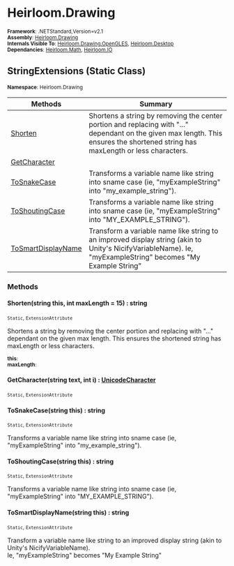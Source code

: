 # Heirloom.Drawing

<small>**Framework**: .NETStandard,Version=v2.1</small>  
<small>**Assembly**: [Heirloom.Drawing](../Heirloom.Drawing/Heirloom.Drawing.md)</small>  
<small>**Internals Visible To**: [Heirloom.Drawing.OpenGLES](../Heirloom.Drawing.OpenGLES/Heirloom.Drawing.OpenGLES.md), [Heirloom.Desktop](../Heirloom.Desktop/Heirloom.Desktop.md)</small>  
<small>**Dependancies**: [Heirloom.Math](../Heirloom.Math/Heirloom.Math.md), [Heirloom.IO](../Heirloom.IO/Heirloom.IO.md)</small>  

## StringExtensions (Static Class)
<small>**Namespace**: Heirloom.Drawing</sub></small>  

| Methods                         | Summary                                                                                                                                                                          |
|---------------------------------|----------------------------------------------------------------------------------------------------------------------------------------------------------------------------------|
| [Shorten](#SHORD495)            | Shortens a string by removing the center portion and replacing with "..." dependant on the given max length. This ensures the shortened string has maxLength or less characters. |
| [GetCharacter](#GETC64B8)       |                                                                                                                                                                                  |
| [ToSnakeCase](#TOSNABE0)        | Transforms a variable name like string into sname case (ie, "myExampleString" into "my_example_string").                                                                         |
| [ToShoutingCase](#TOSHF298)     | Transforms a variable name like string into sname case (ie, "myExampleString" into "MY_EXAMPLE_STRING").                                                                         |
| [ToSmartDisplayName](#TOSMBAF9) | Transform a variable name like string to an improved display string (akin to Unity's NicifyVariableName). Ie, "myExampleString" becomes "My Example String"                      |

### Methods

#### <a name="SHORA525"></a> Shorten(string this, int maxLength = 15) : string
<small>`Static`, `ExtensionAttribute`</small>

Shortens a string by removing the center portion and replacing with "..." dependant on the given max length. This ensures the shortened string has maxLength or less characters.

<small>**this**: <param name="this"></param></small>  
<small>**maxLength**: <param name="maxLength"></param></small>  

#### <a name="GETCD5A9"></a> GetCharacter(string text, int i) : [UnicodeCharacter](Heirloom.Drawing.UnicodeCharacter.md)
<small>`Static`, `ExtensionAttribute`</small>


#### <a name="TOSNE961"></a> ToSnakeCase(string this) : string
<small>`Static`, `ExtensionAttribute`</small>

Transforms a variable name like string into sname case (ie, "myExampleString" into "my_example_string").


#### <a name="TOSHBEC3"></a> ToShoutingCase(string this) : string
<small>`Static`, `ExtensionAttribute`</small>

Transforms a variable name like string into sname case (ie, "myExampleString" into "MY_EXAMPLE_STRING").


#### <a name="TOSM27D9"></a> ToSmartDisplayName(string this) : string
<small>`Static`, `ExtensionAttribute`</small>

Transform a variable name like string to an improved display string (akin to Unity's NicifyVariableName).   
 Ie, "myExampleString" becomes "My Example String"


